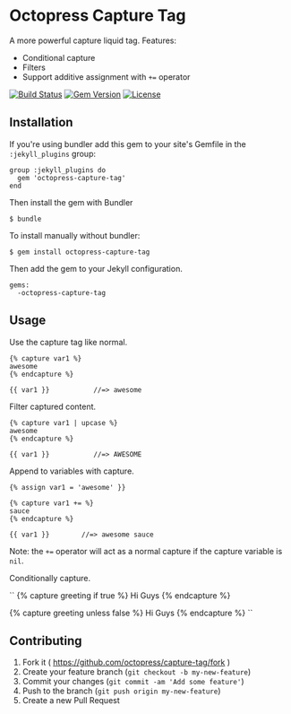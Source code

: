 # Octopress Capture Tag

A more powerful capture liquid tag. Features:

- Conditional capture
- Filters
- Support additive assignment with `+=` operator

[![Build Status](https://travis-ci.org/octopress/capture-tag.svg)](https://travis-ci.org/octopress/capture-tag)
[![Gem Version](http://img.shields.io/gem/v/octopress-capture-tag.svg)](https://rubygems.org/gems/octopress-capture-tag)
[![License](http://img.shields.io/:license-mit-blue.svg)](http://octopress.mit-license.org)

## Installation

If you're using bundler add this gem to your site's Gemfile in the `:jekyll_plugins` group:

    group :jekyll_plugins do
      gem 'octopress-capture-tag'
    end

Then install the gem with Bundler

    $ bundle

To install manually without bundler:

    $ gem install octopress-capture-tag

Then add the gem to your Jekyll configuration.

    gems:
      -octopress-capture-tag

## Usage

Use the capture tag like normal.

```
{% capture var1 %}
awesome
{% endcapture %}

{{ var1 }}           //=> awesome
```

Filter captured content.

```
{% capture var1 | upcase %}
awesome
{% endcapture %}

{{ var1 }}           //=> AWESOME
```

Append to variables with capture.
    
```
{% assign var1 = 'awesome' }}

{% capture var1 += %}
sauce
{% endcapture %}

{{ var1 }}        //=> awesome sauce
```

Note: the `+=` operator will act as a normal capture if the
capture variable is `nil`.

Conditionally capture.

``
{% capture greeting if true %}
Hi Guys
{% endcapture %}

{% capture greeting unless false %}
Hi Guys
{% endcapture %}
``

## Contributing

1. Fork it ( https://github.com/octopress/capture-tag/fork )
2. Create your feature branch (`git checkout -b my-new-feature`)
3. Commit your changes (`git commit -am 'Add some feature'`)
4. Push to the branch (`git push origin my-new-feature`)
5. Create a new Pull Request

